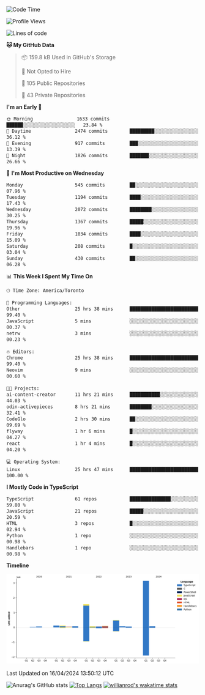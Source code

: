 <!--START_SECTION:waka-->
![Code Time](http://img.shields.io/badge/Code%20Time-1%2C430%20hrs%2030%20mins-blue)

![Profile Views](http://img.shields.io/badge/Profile%20Views-0-blue)

![Lines of code](https://img.shields.io/badge/From%20Hello%20World%20I%27ve%20Written-6.0%20million%20lines%20of%20code-blue)

**🐱 My GitHub Data** 

> 📦 159.8 kB Used in GitHub's Storage 
 > 
> 🚫 Not Opted to Hire
 > 
> 📜 105 Public Repositories 
 > 
> 🔑 43 Private Repositories 
 > 
**I'm an Early 🐤** 

```text
🌞 Morning                1633 commits        ██████░░░░░░░░░░░░░░░░░░░   23.84 % 
🌆 Daytime                2474 commits        █████████░░░░░░░░░░░░░░░░   36.12 % 
🌃 Evening                917 commits         ███░░░░░░░░░░░░░░░░░░░░░░   13.39 % 
🌙 Night                  1826 commits        ███████░░░░░░░░░░░░░░░░░░   26.66 % 
```
📅 **I'm Most Productive on Wednesday** 

```text
Monday                   545 commits         ██░░░░░░░░░░░░░░░░░░░░░░░   07.96 % 
Tuesday                  1194 commits        ████░░░░░░░░░░░░░░░░░░░░░   17.43 % 
Wednesday                2072 commits        ████████░░░░░░░░░░░░░░░░░   30.25 % 
Thursday                 1367 commits        █████░░░░░░░░░░░░░░░░░░░░   19.96 % 
Friday                   1034 commits        ████░░░░░░░░░░░░░░░░░░░░░   15.09 % 
Saturday                 208 commits         █░░░░░░░░░░░░░░░░░░░░░░░░   03.04 % 
Sunday                   430 commits         ██░░░░░░░░░░░░░░░░░░░░░░░   06.28 % 
```


📊 **This Week I Spent My Time On** 

```text
🕑︎ Time Zone: America/Toronto

💬 Programming Languages: 
Other                    25 hrs 38 mins      █████████████████████████   99.40 % 
JavaScript               5 mins              ░░░░░░░░░░░░░░░░░░░░░░░░░   00.37 % 
netrw                    3 mins              ░░░░░░░░░░░░░░░░░░░░░░░░░   00.23 % 

🔥 Editors: 
Chrome                   25 hrs 38 mins      █████████████████████████   99.40 % 
Neovim                   9 mins              ░░░░░░░░░░░░░░░░░░░░░░░░░   00.60 % 

🐱‍💻 Projects: 
ai-content-creator       11 hrs 21 mins      ███████████░░░░░░░░░░░░░░   44.03 % 
odin-activepieces        8 hrs 21 mins       ████████░░░░░░░░░░░░░░░░░   32.41 % 
CodeGlo                  2 hrs 30 mins       ██░░░░░░░░░░░░░░░░░░░░░░░   09.69 % 
flyway                   1 hr 6 mins         █░░░░░░░░░░░░░░░░░░░░░░░░   04.27 % 
react                    1 hr 4 mins         █░░░░░░░░░░░░░░░░░░░░░░░░   04.20 % 

💻 Operating System: 
Linux                    25 hrs 47 mins      █████████████████████████   100.00 % 
```

**I Mostly Code in TypeScript** 

```text
TypeScript               61 repos            ███████████████░░░░░░░░░░   59.80 % 
JavaScript               21 repos            █████░░░░░░░░░░░░░░░░░░░░   20.59 % 
HTML                     3 repos             █░░░░░░░░░░░░░░░░░░░░░░░░   02.94 % 
Python                   1 repo              ░░░░░░░░░░░░░░░░░░░░░░░░░   00.98 % 
Handlebars               1 repo              ░░░░░░░░░░░░░░░░░░░░░░░░░   00.98 % 
```



**Timeline**

![Lines of Code chart](https://raw.githubusercontent.com/wise-introvert/wise-introvert/master/assets/bar_graph.png)


 Last Updated on 16/04/2024 13:50:12 UTC
<!--END_SECTION:waka-->

![Anurag's GitHub stats](https://github-readme-stats.vercel.app/api?username=wise-introvert&count_private=true&show_icons=true)
[![Top Langs](https://github-readme-stats.vercel.app/api/top-langs/?username=wise-introvert&langs_count=10)](https://github.com/anuraghazra/github-readme-stats)
[![willianrod's wakatime stats](https://github-readme-stats.vercel.app/api/wakatime?username=wiseintrovert)](https://github.com/anuraghazra/github-readme-stats)
